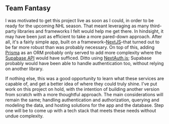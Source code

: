 ## Team Fantasy

I was motivated to get this project live as soon as I could, in order to be ready for the upcoming NHL season. That meant leveraging as many third-party libraries and frameworks I felt would help me get there. In hindsight, it may have been just as efficient to take a more pared-down approach. After all, it's a fairly simple app, built on a framework–[NextJS](https://nextjs.org/)–that turned out to be far more robust than was probably necessary. On top of this, adding [Prisma](https://www.prisma.io/) as an ORM probably only served to add more complexity where the [Supabase API](https://supabase.com/docs/reference/javascript/start) would have sufficed. Ditto using [NextAuth.js](https://next-auth.js.org/); Supabase probably would have been able to handle authentication too, without relying on another library.

If nothing else, this was a good opportunity to learn what these services are capable of, and get a better idea of where they could truly shine. I've put work on this project on hold, with the intention of building another version from scratch with a more thoughtful approach. The main considerations will remain the same; handling authentication and authorization, querying and modeling the data, and hosting solutions for the app and the database. Step one will be to come up with a tech stack that meets these needs without undue complexity.